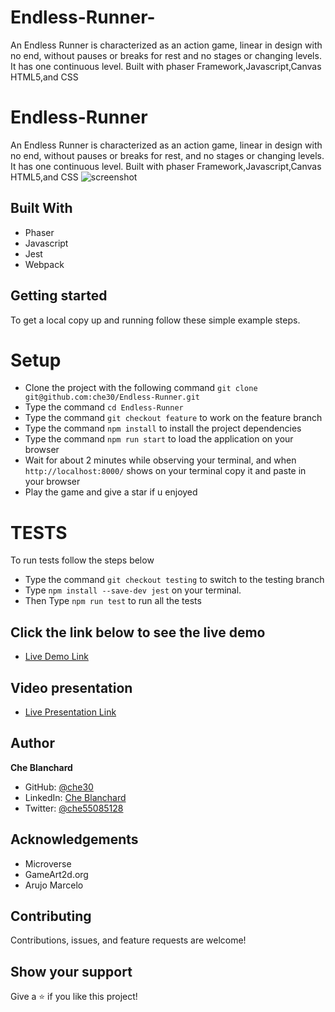 # Endless-Runner-
An Endless Runner is characterized as an action game, linear in design with no end, without pauses or breaks for rest and no stages or changing levels. It has one continuous level. Built with phaser Framework,Javascript,Canvas HTML5,and CSS
# Endless-Runner
An Endless Runner is characterized as an action game, linear in design with no end, without pauses or breaks for rest, and no stages or changing levels. It has one continuous level. Built with phaser Framework,Javascript,Canvas HTML5,and CSS
![screenshot](./screenshots/endlessshotone.png)
## Built With
- Phaser
- Javascript
- Jest
- Webpack

## Getting started
   To get a local copy up and running follow these simple example steps.
# Setup
- Clone the project with the following command `git clone git@github.com:che30/Endless-Runner.git`
- Type the command `cd Endless-Runner`
- Type the command `git checkout feature` to work on the feature branch 
- Type the command `npm install` to install the project dependencies
- Type the command  `npm run start` to load the application on your browser
- Wait for about 2 minutes while observing your terminal, and when `http://localhost:8000/` shows on your terminal copy it and paste in your browser
- Play the game and give a star if u enjoyed  
# TESTS
To run tests follow the steps below
- Type the command `git checkout testing` to switch to the testing branch 
- Type `npm install --save-dev jest` on your terminal.
- Then Type `npm run test` to run all the tests

## Click the link below to see the live demo
- [Live Demo Link](https://immense-basin-03916.herokuapp.com/)
## Video presentation
- [Live Presentation Link](https://www.loom.com/share/10164f46d22e44c98bca3de10f4bbff2)
## Author
**Che Blanchard**
- GitHub: [@che30](https://github.com/che30)
- LinkedIn: [Che Blanchard](https://www.linkedin.com/in/che-nsoh-9455271b0/)
- Twitter: [@che55085128](https://twitter.com/che55085128)
## Acknowledgements
- Microverse
- GameArt2d.org
- Arujo Marcelo
##  Contributing

Contributions, issues, and feature requests are welcome!

## Show your support

Give a ⭐️ if you like this project!